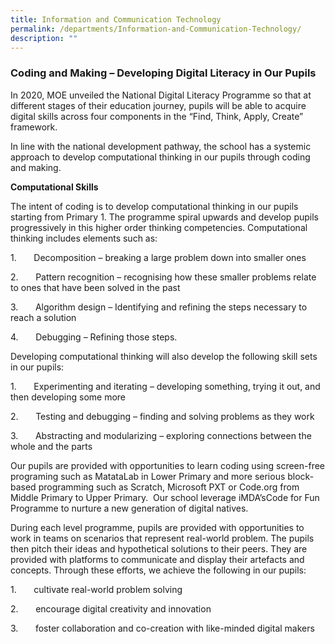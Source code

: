 ```yaml
---
title: Information and Communication Technology
permalink: /departments/Information-and-Communication-Technology/
description: ""
---
```

### **Coding and Making – Developing Digital Literacy in Our Pupils**

In 2020, MOE unveiled the National Digital Literacy Programme so that at different stages of their education journey, pupils will be able to acquire digital skills across four components in the “Find, Think, Apply, Create” framework.

In line with the national development pathway, the school has a systemic approach to develop computational thinking in our pupils through coding and making.

**Computational Skills**

The intent of coding is to develop computational thinking in our pupils starting from Primary 1. The programme spiral upwards and develop pupils progressively in this higher order thinking competencies. Computational thinking includes elements such as:

1.       Decomposition – breaking a large problem down into smaller ones

2.       Pattern recognition – recognising how these smaller problems relate to ones that have been solved in the past

3.       Algorithm design – Identifying and refining the steps necessary to reach a solution

4.       Debugging – Refining those steps. 

Developing computational thinking will also develop the following skill sets in our pupils:

1.       Experimenting and iterating – developing something, trying it out, and then developing some more

2.       Testing and debugging – finding and solving problems as they work

3.       Abstracting and modularizing – exploring connections between the whole and the parts

Our pupils are provided with opportunities to learn coding using screen-free programing such as MatataLab in Lower Primary and more serious block-based programming such as Scratch, Microsoft PXT or Code.org from Middle Primary to Upper Primary.  Our school leverage iMDA’sCode for Fun Programme to nurture a new generation of digital natives.

During each level programme, pupils are provided with opportunities to work in teams on scenarios that represent real-world problem. The pupils then pitch their ideas and hypothetical solutions to their peers. They are provided with platforms to communicate and display their artefacts and concepts. Through these efforts, we achieve the following in our pupils:

1.       cultivate real-world problem solving

2.       encourage digital creativity and innovation

3.       foster collaboration and co-creation with like-minded digital makers